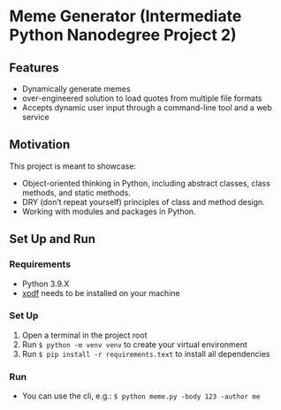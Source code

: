 # Meme Generator (Intermediate Python Nanodegree Project 2)

## Features
- Dynamically generate memes
- over-engineered solution to load quotes from multiple file formats
- Accepts dynamic user input through a command-line tool and a web service

## Motivation

This project is meant to showcase:

- Object-oriented thinking in Python, including abstract classes, class methods, and static methods.
- DRY (don’t repeat yourself) principles of class and method design.
- Working with modules and packages in Python.

## Set Up and Run

### Requirements
- Python 3.9.X
- [xpdf](http://www.xpdfreader.com) needs to be installed on your machine

### Set Up

1. Open a terminal in the project root
2. Run `$ python -m venv venv` to create your virtual environment
3. Run `$ pip install -r requirements.text` to install all dependencies

### Run

- You can use the cli, e.g.: `$ python meme.py -body 123 -author me`
